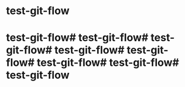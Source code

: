 # test-git-flow
# test-git-flow# test-git-flow# test-git-flow# test-git-flow# test-git-flow# test-git-flow# test-git-flow# test-git-flow